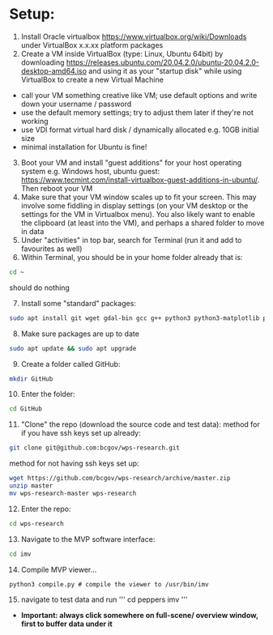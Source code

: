 # Setup:
1. Install Oracle virtualbox https://www.virtualbox.org/wiki/Downloads under VirtualBox x.x.xx platform packages
2. Create a VM inside VirtualBox (type: Linux, Ubuntu 64bit) by downloading https://releases.ubuntu.com/20.04.2.0/ubuntu-20.04.2.0-desktop-amd64.iso
and using it as your "startup disk" while using VirtualBox to create a new Virtual Machine
* call your VM something creative like VM; use default options and write down your username / password 
* use the default memory settings; try to adjust them later if they're not working
* use VDI format virtual hard disk / dynamically allocated e.g. 10GB initial size
* minimal installation for Ubuntu is fine!

3. Boot your VM and install "guest additions" for your host operating system e.g. Windows host, ubuntu guest: https://www.tecmint.com/install-virtualbox-guest-additions-in-ubuntu/. Then reboot your VM
4. Make sure that your VM window scales up to fit your screen. This may involve some fiddling in display settings (on your VM desktop or the settings for the VM in Virtualbox menu). You also likely want to enable the clipboard (at least into the VM), and perhaps a shared folder to move in data
5. Under "activities" in top bar, search for Terminal (run it and add to favourites as well)
6. Within Terminal, you should be in your home folder already that is:

```bash
cd ~
```
should do nothing

7. Install some "standard" packages:
```bash
sudo apt install git wget gdal-bin gcc g++ python3 python3-matplotlib python3-sklearn python3-scipy freeglut3-dev 
```
8. Make sure packages are up to date
```bash
sudo apt update && sudo apt upgrade
```
9. Create a folder called GitHub:
```bash
mkdir GitHub
```
10. Enter the folder:
```bash
cd GitHub
```
11. "Clone" the repo (download the source code and test data): method for if you have ssh keys set up already:
```bash
git clone git@github.com:bcgov/wps-research.git
```

method for not having ssh keys set up:

```bash
wget https://github.com/bcgov/wps-research/archive/master.zip
unzip master
mv wps-research-master wps-research
```

12. Enter the repo:
```bash
cd wps-research
```
13. Navigate to the MVP software interface:
```bash
cd imv
```
14. Compile MVP viewer...
```
python3 compile.py # compile the viewer to /usr/bin/imv
```

15. navigate to test data and run
'''
cd peppers
imv
'''

* **Important: always click somewhere on full-scene/ overview window, first to buffer data under it**
